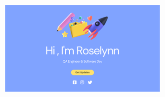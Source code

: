 <img src="https://github.com/roselynn411/roselynn411/blob/main/frempongdev.png" alt="banner that says Roselynn Frempong- software developer, QA Engineer, Educator">

<!-- ### Hi there 👋


[![Roselynn's github stats](https://github-readme-stats.vercel.app/api?username=roselynn411&count_private=true&show_icons=true&theme=radical&hide_rank=false)](https://github.com/anuraghazra/github-readme-stats)

[![Top Langs](https://github-readme-stats.vercel.app/api/top-langs/?username=roselynn411)](https://github.com/anuraghazra/github-readme-stats) -->

<!--
**roselynn411/roselynn411** is a ✨ _special_ ✨ repository because its `README.md` (this file) appears on your GitHub profile.

Here are some ideas to get you started:

- 🔭 I’m currently working on ...
- 🌱 I’m currently learning ...
- 👯 I’m looking to collaborate on ...
- 🤔 I’m looking for help with ...
- 💬 Ask me about ...
- 📫 How to reach me: ...
- 😄 Pronouns: ...
- ⚡ Fun fact: ...
-->
